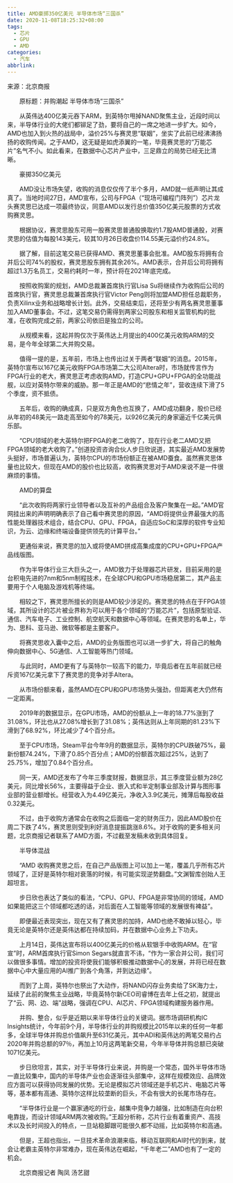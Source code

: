 ```yaml
---
title: AMD豪掷350亿美元 半导体市场“三国杀”
date: 2020-11-08T18:25:32+08:00
tags:
  - 芯片
  - GPU
  - AMD
categories:
  - 汽车
abbrlink:
---
```


来源：北京商报

　　原标题：并购潮起 半导体市场“三国杀”

　　从英伟达400亿美元吞下ARM，到英特尔甩掉NAND聚焦主业，近段时间以来，半导体行业的大佬们都铆足了劲，要将自己的一席之地进一步扩大。如今，AMD也加入到火热的战局中，溢价25%与赛灵思“联姻”，坐实了此前已经沸沸扬扬的收购传闻。之于AMD，这无疑是如虎添翼的一笔，毕竟赛灵思的“万能芯片”名气不小。如此看来，在数据中心芯片产业中，三足鼎立的局势已经无比清晰。

　　豪掷350亿美元

　　AMD没让市场失望，收购的消息仅仅传了半个多月，AMD就一纸声明让其成真了。当地时间27日，AMD宣布，公司与FPGA（“现场可编程门阵列”）芯片龙头赛灵思已达成一项最终协议，同意AMD以发行总价值350亿美元股票的方式收购赛灵思。

　　根据协议，赛灵思股东可用一股赛灵思普通股换取约1.7股AMD普通股，对赛灵思的估值为每股143美元，较其10月26日收盘价114.55美元溢价约24.8%。

　　据了解，目前这笔交易已获得AMD、赛灵思董事会批准。AMD股东将拥有合并后公司74%的股权，赛灵思股东拥有其余26%。AMD表示，合并后公司将拥有超过1.3万名员工，交易约耗时一年，预计将在2021年底完成。

　　按照收购案的规划，AMD总裁兼首席执行官Lisa Su将继续作为收购后公司的首席执行官，赛灵思总裁兼首席执行官Victor Peng则将加盟AMD担任总裁职务，负责Xilinx业务和战略增长计划。此外，交易结束后，还将至少有两名赛灵思董事加入AMD董事会。不过，这笔交易仍需得到两家公司股东和相关监管机构的批准，在收购完成之前，两家公司依旧是独立的公司。

　　从规模来看，这起并购仅次于英伟达上月提出的400亿美元收购ARM的交易，是今年全球第二大并购交易。

　　值得一提的是，五年前，市场上也传出过关于两者“联姻”的消息。2015年，英特尔宣布以167亿美元收购FPGA市场第二大公司Altera时，市场就传言作为FPGA行业的老大，赛灵思正考虑收购AMD，打造CPU+GPU+FPGA的全功能战舰，以应对英特尔带来的威胁。那一年正是AMD的“悲情之年”，营收连续下滑了5个季度，资不抵债。

　　五年后，收购的确成真，只是双方角色也互换了，AMD成功翻身，股价已经从年初的48美元一路走高至如今的78美元，以926亿美元的身家逼近千亿美元俱乐部。

　　“CPU领域的老大英特尔把FPGA的老二收购了，现在行业老二AMD又把FPGA领域的老大收购了。”创道投资咨询合伙人步日欣说道，其实最近AMD发展势头挺好，市场普遍认为，英特尔CPU的市场份额正在被AMD蚕食。虽然赛灵思体量也比较大，但现在AMD的股价也比较高，收购赛灵思对于AMD来说不是一件很麻烦的事情。

　　AMD的算盘

　　“此次收购将两家行业领导者以及互补的产品组合及客户聚集在一起。”AMD官网挂出来的声明明确表示了自己看中赛灵思的原因，“AMD将提供业界最强大的高性能处理器技术组合，结合CPU、GPU、FPGA，自适应SoC和深厚的软件专业知识，为云、边缘和终端设备提供领先的计算平台。”

　　更通俗来说，赛灵思的加入或将使AMD拼成高集成度的CPU+GPU+FPGA产品线版图。

　　作为半导体行业三大巨头之一，AMD致力于处理器芯片研发，目前采用的是台积电先进的7nm和5nm制程技术，在全球CPU和GPU市场稳居第二，其产品主要用于个人电脑及游戏机等终端。

　　相较之下，赛灵思所擅长的则是AMD较少涉足的。赛灵思的特点在于FPGA领域，其所设计的芯片被业界称为可以用于各个领域的“万能芯片”，包括原型验证、通信、汽车电子、工业控制、航空航天和数据中心等领域。在赛灵思的名单上，华为、思科、亚马逊、微软等都是主要客户。

　　将赛灵思收入囊中之后，AMD的业务版图也可以进一步扩大，将自己的触角伸向数据中心、5G通信、人工智能等热门领域。

　　与此同时，AMD更有了与英特尔一较高下的能力，毕竟后者在五年前就已经斥资167亿美元拿下了赛灵思的竞争对手Altera。

　　从市场份额来看，虽然AMD在CPU和GPU市场势头强劲，但距离老大仍然有一定距离。

　　2019年的数据显示，在GPU市场，AMD的份额从上一年的18.77%涨到了31.08%，环比也从27.08%增长到了31.08%；英伟达则从上年同期的81.23%下滑到了68.92%，环比减少了4个百分点。

　　至于CPU市场，Steam平台今年9月的数据显示，英特尔的CPU跌破75%，最新份额74.24%，下滑了0.85个百分点；AMD的份额首次超过25%，达到了25.75%，增加了0.84个百分点。

　　同一天，AMD还发布了今年三季度财报，数据显示，其三季度营业额为28亿美元，同比增长56%，主要得益于企业、嵌入式和半定制事业部及计算与图形事业部的营业额增长。经营收入为4.49亿美元，净收入3.9亿美元，摊薄后每股收益0.32美元。

　　不过，由于收购方通常会在收购之后面临一定的财务压力，因此AMD股价在周二下跌了4%，赛灵思则受到利好消息提振跳涨8.6%。对于收购的更多相关问题，北京商报记者联系了AMD方面，不过截至发稿未收到具体回复。

　　半导体混战

　　“AMD 收购赛灵思之后，在自己产品版图上可以加上一笔，覆盖几乎所有芯片领域了，正好是英特尔相对衰落的时候，有可能实现逆势翻盘。”文渊智库创始人王超坦言。

　　步日欣也表达了类似的看法，“CPU、GPU、FPGA是非常协同的领域，AMD如果能把这三个领域都吃透的话，对后面在人工智能等领域的发展很有裨益”。

　　即便最近表现突出，现在又有了赛灵思的加持，AMD也绝不敢掉以轻心，毕竟无论是英特尔还是英伟达都在持续加码，并在数据中心业务上下功夫。

　　上月14日，英伟达宣布将以400亿美元的价格从软银手中收购ARM。在“官宣”时，ARM首席执行官Simon Segars就直言不讳，“作为一家合并公司，我们可以做很多事情。增加的投资将使我们能够积极推动数据中心的发展，并将已经在数据中心中大量应用的AI推广到各个角落，并到达边缘”。

　　而到了上周，英特尔也祭出了大动作，将NAND闪存业务卖给了SK海力士，延续了此前的聚焦主业战略，毕竟英特尔新CEO司睿博在去年上任之初，就提出了“云、网、边、端”战略，强调在CPU、AI芯片、FPGA领域构建服务器作用。

　　并购、整合，似乎是近期以来半导体行业的关键词。据市场调研机构IC Insights统计，今年前9个月，半导体行业的并购规模比2015年以来的任何一年都多，全球半导体并购总价值飙升至631亿美元，其中ADI和英伟达的两笔交易约占2020年并购总额的97％，再加上10月这两笔新交易，今年半导体并购总额已突破1071亿美元。

　　步日欣坦言，其实，对于半导体行业来说，并购是一个常态，国外半导体市场一直比较集中，国内的半导体产业也会逐渐往头部集中，这样在规模效应、品牌效应方面可以获得协同发展的优势。无论是模拟芯片领域还是手机芯片、电脑芯片等等，基本都有高通、英特尔这样比较垄断的巨头，不会有很大的长尾市场存在。

　　“半导体行业是一个赢家通吃的行业，越集中竞争力越强，比如制造在向台积电靠拢，而设计领域ARM两次被收购。”王超分析称，芯片行业有着重资产、高技术以及长时间投入的特点，一旦站稳脚跟可能很久都不动摇，比如英特尔和高通。

　　但是，王超也指出，一旦技术革命浪潮来临，移动互联网和AI时代的到来，就会让老霸主英特尔非常难办，现在英伟达在崛起，“千年老二”AMD也有了一定的机会。

　　北京商报记者 陶凤 汤艺甜